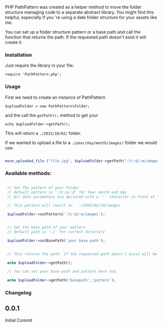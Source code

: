 PHP PathPattern was created as a helper method to move the folder structure managing code to a separate abstract library.
You might find this helpful, especially if you 're using a date folder structure for your assets like me.

You can set up a folder structure pattern or a base path and call the function that returns the path. If the requested path doesn't exist it will create it.

### Installation

Just require the library in your file:

``` require 'PathPattern.php'; ```

### Usage

First we need to create an instance of PathPattern

``` $uploadFolder = new PathPattern\Folder; ```

and the call the ```getPath();``` method to get your 

``` echo $uploadFolder->getPath(); ```


This will return a ```./2015/10/02/``` folder.

If we wanted to upload a file to a ```./year/day/month/images/``` folder we would use:

```php

move_uploaded_file ("file.jpg", $uploadFolder->getPath(":Y/:d/:m/images") . "file.jpg");

```

### Available methods:

```php

 // Set The pattern of your folder
 // default pattern is ':Y/:m/:d' for Year month and day
 // All date parameters are declared with a ':' character in front of them

 // This pattern will result to  `./2015/02/10/images`

 $uploadFolder->setPattern(':Y/:d/:m/images');


 // Set the base path of your pattern
 // default path is './' for current directory

 $uploadFolder->setBasePath('your base path');

 
 // This returns the path. If the requested path doesn't exist will be created.  

 echo $uploadFolder->getPath();

 // You can set your base path and pattern here too.

 echo $uploadFolder->getPath('basepath','pattern');

````


### Changelog

## 0.0.1

Initial Commit